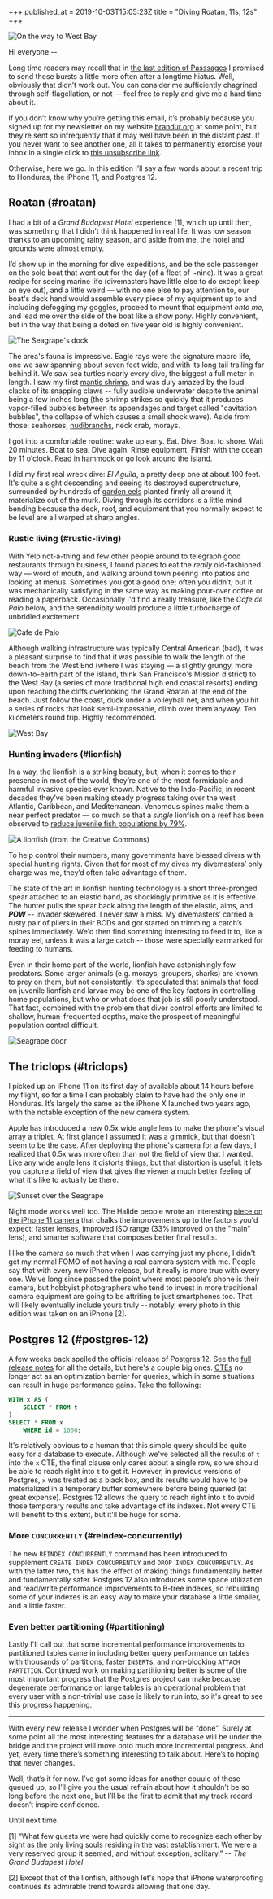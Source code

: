 +++
published_at = 2019-10-03T15:05:23Z
title = "Diving Roatan, 11s, 12s"
+++

![On the way to West Bay](/assets/images/passages/004-roatan/beach@2x.jpg)

Hi everyone --

Long time readers may recall that in [the last edition of Passsages](/passages/003-koya) I promised to send these bursts a little more often after a longtime hiatus. Well, obviously that didn’t work out. You can consider me sufficiently chagrined through self-flagellation, or not — feel free to reply and give me a hard time about it.

If you don’t know why you’re getting this email, it’s probably because you signed up for my newsletter on my website [brandur.org](https://brandur.org/newsletter) at some point, but they’re sent so infrequently that it may well have been in the distant past. If you never want to see another one, all it takes to permanently exorcise your inbox in a single click to [this unsubscribe link][unsubscribe].

Otherwise, here we go. In this edition I’ll say a few words about a recent trip to Honduras, the iPhone 11, and Postgres 12.

## Roatan (#roatan)

I had a bit of a _Grand Budapest Hotel_ experience [1], which up until then, was something that I didn’t think happened in real life. It was low season thanks to an upcoming rainy season, and aside from me, the hotel and grounds were almost empty.

I’d show up in the morning for dive expeditions, and be the sole passenger on the sole boat that went out for the day (of a fleet of ~nine). It was a great recipe for seeing marine life (divemasters have little else to do except keep an eye out), and a little weird — with no one else to pay attention to, our boat's deck hand would assemble every piece of my equipment up to and including defogging my goggles, proceed to mount that equipment _onto me_, and lead me over the side of the boat like a show pony. Highly convenient, but in the way that being a doted on five year old is highly convenient.

![The Seagrape's dock](/assets/images/passages/004-roatan/dock@2x.jpg)

The area's fauna is impressive. Eagle rays were the signature macro life, one we saw spanning about seven feet wide, and with its long tail trailing far behind it. We saw sea turtles nearly every dive, the biggest a full meter in length. I saw my first [mantis shrimp][oatmeal], and was duly amazed by the loud clacks of its snapping claws -- fully audible underwater despite the animal being a few inches long (the shrimp strikes so quickly that it produces vapor-filled bubbles between its appendages and target called "cavitation bubbles", the collapse of which causes a small shock wave). Aside from those: seahorses, [nudibranchs][nudibranch], neck crab, morays.

I got into a comfortable routine: wake up early. Eat. Dive. Boat to shore. Wait 20 minutes. Boat to sea. Dive again. Rinse equipment. Finish with the ocean by 11 o'clock. Read in hammock or go look around the island.

I did my first real wreck dive: _El Aguila_, a pretty deep one at about 100 feet. It's quite a sight descending and seeing its destroyed superstructure, surrounded by hundreds of [garden eels][gardeneel] planted firmly all around it, materialize out of the murk. Diving through its corridors is a little mind bending because the deck, roof, and equipment that you normally expect to be level are all warped at sharp angles.

### Rustic living (#rustic-living)

With Yelp not-a-thing and few other people around to telegraph good restaurants through business, I found places to eat the _really_ old-fashioned way — word of mouth, and walking around town peering into patios and looking at menus. Sometimes you got a good one; often you didn’t; but it was mechanically satisfying in the same way as making pour-over coffee or reading a paperback. Occasionally I'd find a really treasure, like the _Cafe de Palo_ below, and the serendipity would produce a little turbocharge of unbridled excitement.

![Cafe de Palo](/assets/images/passages/004-roatan/cafe-de-palo@2x.jpg)

Although walking infrastructure was typically Central American (bad), it was a pleasant surprise to find that it was possible to walk the length of the beach from the West End (where I was staying — a slightly grungy, more down-to-earth part of the island, think San Francisco's Mission district) to the West Bay (a series of more traditional high end coastal resorts) ending upon reaching the cliffs overlooking the Grand Roatan at the end of the beach. Just follow the coast, duck under a volleyball net, and when you hit a series of rocks that look semi-impassable, climb over them anyway. Ten kilometers round trip. Highly recommended.

![West Bay](/assets/images/passages/004-roatan/west-bay@2x.jpg)

### Hunting invaders (#lionfish)

In a way, the lionfish is a striking beauty, but, when it comes to their presence in most of the world, they’re one of the most formidable and harmful invasive species ever known. Native to the Indo-Pacific, in recent decades they’ve been making steady progress taking over the west Atlantic, Caribbean, and Mediterranean. Venomous spines make them a near perfect predator — so much so that a _single_ lionfish on a reef has been observed to [reduce juvenile fish populations by 79%](https://today.oregonstate.edu/archives/2010/apr/lionfish-invasion-continuing-expand).

![A lionfish (from the Creative Commons)](/assets/images/passages/004-roatan/lionfish@2x.jpg)

To help control their numbers, many governments have blessed divers with special hunting rights. Given that for most of my dives my divemasters’ only charge was me, they’d often take advantage of them.

The state of the art in lionfish hunting technology is a short three-pronged spear attached to an elastic band, as shockingly primitive as it is effective. The hunter pulls the spear back along the length of the elastic, aims, and ***POW*** -- invader skewered. I never saw a miss. My divemasters’ carried a rusty pair of pliers in their BCDs and got started on trimming a catch’s spines immediately. We'd then find something interesting to feed it to, like a moray eel, unless it was a large catch -- those were specially earmarked for feeding to humans.

Even in their home part of the world, lionfish have astonishingly few predators. Some larger animals (e.g. morays, groupers, sharks) are known to prey on them, but not consistently. It’s speculated that animals that feed on juvenile lionfish and larvae may be one of the key factors in controlling home populations, but who or what does that job is still poorly understood. That fact, combined with the problem that diver control efforts are limited to shallow, human-frequented depths, make the prospect of meaningful population control difficult.

![Seagrape door](/assets/images/passages/004-roatan/padi-door@2x.jpg)

## The triclops (#triclops)

I picked up an iPhone 11 on its first day of available about 14 hours before my flight, so for a time I can probably claim to have had the only one in Honduras. It’s largely the same as the iPhone X launched two years ago, with the notable exception of the new camera system.

Apple has introduced a new 0.5x wide angle lens to make the phone's visual array a triplet. At first glance I assumed it was a gimmick, but that doesn't seem to be the case. After deploying the phone's camera for a few days, I realized that 0.5x was more often than not the field of view that I wanted. Like any wide angle lens it distorts things, but that distortion is useful: it lets you capture a field of view that gives the viewer a much better feeling of what it's like to actually be there.

![Sunset over the Seagrape](/assets/images/passages/004-roatan/sunset@2x.jpg)

Night mode works well too. The Halide people wrote an interesting [piece on the iPhone 11 camera][halide] that chalks the improvements up to the factors you'd expect: faster lenses, improved ISO range (33% improved on the "main" lens), and smarter software that composes better final results.

I like the camera so much that when I was carrying just my phone, I didn't get my normal FOMO of not having a real camera system with me. People say that with every new iPhone release, but it really is more true with every one. We’ve long since passed the point where most people’s phone is their camera, but hobbyist photographers who tend to invest in more traditional camera equipment are going to be attriting to just smartphones too. That will likely eventually include yours truly -- notably, every photo in this edition was taken on an iPhone [2].

## Postgres 12 (#postgres-12)

A few weeks back spelled the official release of Postgres 12. See the [full release notes][postgres12] for all the details, but here's a couple big ones. [CTEs][cte] no longer act as an optimization barrier for queries, which in some situations can result in huge performance gains. Take the following:

``` sql
WITH x AS (
    SELECT * FROM t
)
SELECT * FROM x
    WHERE id = 1000;
```

It's relatively obvious to a human that this simple query should be quite easy for a database to execute. Although we've selected all the results of `t` into the `x` CTE, the final clause only cares about a single row, so we should be able to reach right into `t` to get it. However, in previous versions of Postgres, `x` was treated as a black box, and its results would have to be materialized in a temporary buffer somewhere before being queried (at great expense). Postgres 12 allows the query to reach right into `t` to avoid those temporary results and take advantage of its indexes. Not every CTE will benefit to this extent, but it'll be huge for some.

### More `CONCURRENTLY` (#reindex-concurrently)

The new `REINDEX CONCURRENTLY` command has been introduced to supplement `CREATE INDEX CONCURRENTLY` and `DROP INDEX CONCURRENTLY`. As with the latter two, this has the effect of making things fundamentally better and fundamentally safer. Postgres 12 also introduces some space utilization and read/write performance improvements to B-tree indexes, so rebuilding some of your indexes is an easy way to make your database a little smaller, and a little faster.

### Even better partitioning (#partitioning)

Lastly I'll call out that some incremental performance improvements to partitioned tables came in including better query performance on tables with thousands of partitions, faster `INSERT`s, and non-blocking `ATTACH PARTITION`. Continued work on making partitioning better is some of the most important progress that the Postgres project can make because degenerate performance on large tables is an operational problem that every user with a non-trivial use case is likely to run into, so it's great to see this progress happening.

---

With every new release I wonder when Postgres will be “done”. Surely at some point all the most interesting features for a database will be under the bridge and the project will move onto much more incremental progress. And yet, every time there’s something interesting to talk about. Here’s to hoping that never changes.

Well, that’s it for now. I’ve got some ideas for another couule of these queued up, so I’ll give you the usual refrain about how it shouldn’t be so long before the next one, but I’ll be the first to admit that my track record doesn’t inspire confidence.

Until next time.

[1] “What few guests we were had quickly come to recognize each other by sight as the only living souls residing in the vast establishment. We were a very reserved group it seemed, and without exception, solitary.” -- _The Grand Budapest Hotel_

[2] Except that of the lionfish, although let's hope that iPhone waterproofing continues its admirable trend towards allowing that one day.

[cte]: https://www.postgresql.org/docs/current/queries-with.html
[gardeneel]: https://en.wikipedia.org/wiki/Heterocongrinae
[halide]: https://blog.halide.cam/inside-the-iphone-11-camera-part-1-a-completely-new-camera-28ea5d091071
[nudibranch]: https://en.wikipedia.org/wiki/Nudibranch
[oatmeal]: https://theoatmeal.com/comics/mantis_shrimp
[postgres12]: https://www.postgresql.org/docs/release/12.0/
[unsubscribe]: %unsubscribe_url%

